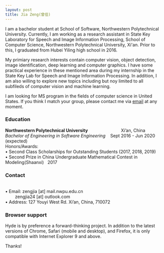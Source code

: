 ```yaml
---
layout: post
title: Jia Zeng(曾佳)
---
```

 
I am a bachelor student at School of Software, Northwestern Polytechnical University. Currently, I am working as a research assistant in State Key Laboratory for Speech and Image Information Processing, School of Computer Science, Northwestern Polytechnical University, Xi'an. Prior to this, I graduated from Hubei Yiling high school in 2016.

My primiary research interests contain computer vision, object detection, image identification, deep learning and computer graphics. I have some practical experience in these mentioned area during my internship in the State Key Lab for Speech and Image Information Processing. In addition, I am also willing to explore new topics including but noy limited to all subfileds of computer vision and machine learning.

I am looking for MS program in the fields of computer science in United States. If you think I match your group, please contact me via [email](zengjia@mail.nwpu.edu.cn) at any moment.

### Education
**Northwestern Polytechnical University**&nbsp;&nbsp;&nbsp;&nbsp;&nbsp;&nbsp;&nbsp;&nbsp;&nbsp;&nbsp;&nbsp;&nbsp;&nbsp;&nbsp;&nbsp;&nbsp;&nbsp;&nbsp;&nbsp;&nbsp;&nbsp;&nbsp;&nbsp;&nbsp;&nbsp;&nbsp;&nbsp;Xi’an, China
<br>*Bachelor of Engineering in Software Engineering* &nbsp;&nbsp;&nbsp;Sept 2016 - Jun 2020 (expected)
<br>Honors/Awards:
<br>• Second Class Scholarships for Outstanding Students (2017, 2018, 2019)
<br>• Second Prize in China Undergraduate Mathematical Contest in Modeling(Shaanxi)&nbsp;&nbsp;&nbsp;2017


### Contact
<br>• Email: zengjia [at] mail.nwpu.edu.cn
<br>&nbsp;&nbsp;&nbsp;&nbsp;&nbsp;&nbsp;&nbsp;&nbsp;zengjia24 [at] outlook.com
<br>• Address: 127 Youyi West Rd. Xi’an, China, 710072



### Browser support

Hyde is by preference a forward-thinking project. In addition to the latest versions of Chrome, Safari (mobile and desktop), and Firefox, it is only compatible with Internet Explorer 9 and above.


Thanks!
